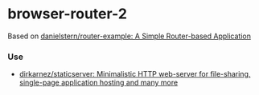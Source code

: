 browser-router-2
================
Based on [danielstern/router-example: A Simple Router-based Application](https://github.com/danielstern/router-example)

### Use
- [dirkarnez/staticserver: Minimalistic HTTP web-server for file-sharing, single-page application hosting and many more](https://github.com/dirkarnez/staticserver)
